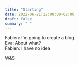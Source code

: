```yaml
---
title: "Starting"
date: 2022-06-21T22:00:00+02:00
draft: false
summary: " "
---
```

Fabien: I'm going to create a blog  
Eva: About what?  
Fabien: I have no idea  




W&S